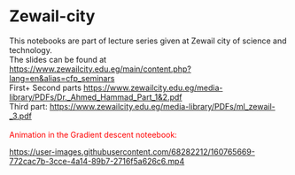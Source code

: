 # Zewail-city
This notebooks are part of lecture series given at Zewail city of science and technology.\
The slides can be found at https://www.zewailcity.edu.eg/main/content.php?lang=en&alias=cfp_seminars \
First+ Second parts https://www.zewailcity.edu.eg/media-library/PDFs/Dr._Ahmed_Hammad_Part_1&2.pdf \
Third part: https://www.zewailcity.edu.eg/media-library/PDFs/ml_zewail-_3.pdf \
\
<span style="color: red"> Animation in the Gradient descent  noteebook: </span>








https://user-images.githubusercontent.com/68282212/160765669-772cac7b-3cce-4a14-89b7-2716f5a626c6.mp4

